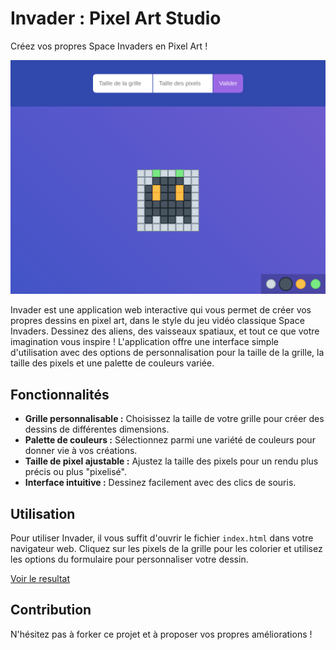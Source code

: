 # Invader : Pixel Art Studio

Créez vos propres Space Invaders en Pixel Art !

![Resultat_Invader](./invader_img.png)

Invader est une application web interactive qui vous permet de créer vos propres dessins en pixel art, dans le style du jeu vidéo classique Space Invaders.  Dessinez des aliens, des vaisseaux spatiaux, et tout ce que votre imagination vous inspire ! L'application offre une interface simple d'utilisation avec des options de personnalisation pour la taille de la grille, la taille des pixels et une palette de couleurs variée.

## Fonctionnalités

* **Grille personnalisable :**  Choisissez la taille de votre grille pour créer des dessins de différentes dimensions.
* **Palette de couleurs :**  Sélectionnez parmi une variété de couleurs pour donner vie à vos créations.
* **Taille de pixel ajustable :** Ajustez la taille des pixels pour un rendu plus précis ou plus "pixelisé".
* **Interface intuitive :**  Dessinez facilement avec des clics de souris.

## Utilisation

Pour utiliser Invader, il vous suffit d'ouvrir le fichier `index.html` dans votre navigateur web.  Cliquez sur les pixels de la grille pour les colorier et utilisez les options du formulaire pour personnaliser votre dessin.

[Voir le resultat](https://invader-by-clb.vercel.app/)

## Contribution

N'hésitez pas à forker ce projet et à proposer vos propres améliorations !
